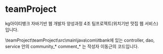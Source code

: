# teamProject
kg아이티뱅크 자바기반 웹 개발자 양성과정
4조 팀프로젝트(위치기반 맛집 웹 서비스) 입니다.

\teamProject\teamProject\src\main\java\com\itbank에 있는 controller, dao, service 안의
community_*
comment_*
는 작성자 이동근의 코드입니다.

